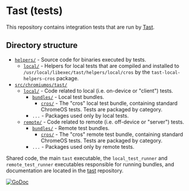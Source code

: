 # Tast (tests)

This repository contains integration tests that are run by [Tast].

## Directory structure

*   [`helpers/`](helpers/) - Source code for binaries executed by tests.
    *   [`local/`](helpers/local/) - Helpers for local tests that are compiled
        and installed to `/usr/local/libexec/tast/helpers/local/cros` by the
        `tast-local-helpers-cros` package.
*   [`src/chromiumos/tast/`](src/chromiumos/tast/)
    *   [`local/`](src/chromiumos/tast/local/) - Code related to local (i.e.
        on-device or "client") tests.
        *   [`bundles/`](src/chromiumos/tast/local/bundles/) - Local test
            bundles.
            *   [`cros/`](src/chromiumos/tast/local/bundles/cros/) - The
                "cros" local test bundle, containing standard ChromeOS tests.
                Tests are packaged by category.
        *   `...` - Packages used only by local tests.
    *   [`remote/`](src/chromiumos/tast/remote/) - Code related to remote
        (i.e. off-device or "server") tests.
        *   [`bundles/`](src/chromiumos/tast/remote/bundles/) - Remote test
            bundles.
            *   [`cros/`](src/chromiumos/tast/remote/bundles/cros/) - The
                "cros" remote test bundle, containing standard ChromeOS
                tests. Tests are packaged by category.
        *   `...` - Packages used only by remote tests.

Shared code, the main `tast` executable, the `local_test_runner` and
`remote_test_runner` executables responsible for running bundles, and
documentation are located in the [tast] repository.

[![GoDoc](https://godoc.org/chromium.googlesource.com/chromiumos/platform/tast-tests.git/src?status.svg)](https://godoc.org/chromium.googlesource.com/chromiumos/platform/tast-tests.git/src)

[tast]: https://chromium.googlesource.com/chromiumos/platform/tast/
